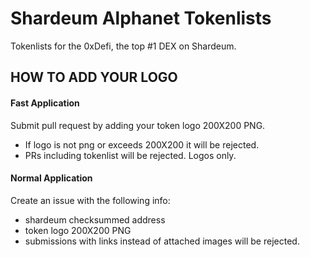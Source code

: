# Shardeum Alphanet Tokenlists
Tokenlists for the 0xDefi, the top #1 DEX on Shardeum. 

## HOW TO ADD YOUR LOGO

#### Fast Application
Submit pull request by adding your token logo 200X200 PNG. 
- If logo is not png or exceeds 200X200 it will be rejected. 
- PRs including tokenlist will be rejected. Logos only. 

#### Normal Application
Create an issue with the following info:
- shardeum checksummed address
- token logo 200X200 PNG
- submissions with links instead of attached images will be rejected. 